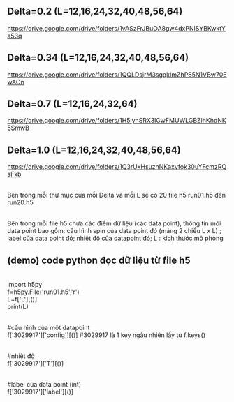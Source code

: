 ## Delta=0.2 (L=12,16,24,32,40,48,56,64)
https://drive.google.com/drive/folders/1vASzFrJBuOA8gw4dxPNlSYBKwktYa53q

## Delta=0.34 (L=12,16,24,32,40,48,56,64)
https://drive.google.com/drive/folders/1QQLDsjrM3sgqkImZhP85N1VBw70EwAOn

## Delta=0.7 (L=12,16,24,32,64)
https://drive.google.com/drive/folders/1H5iyhSRX3lGwFMUWLGBZlhKhdNK5SmwB

## Delta=1.0 (L=12,16,24,32,40,48,56,64)
https://drive.google.com/drive/folders/1Q3rUxHsuznNKaxyfok30uYFcmzRQsFxb

<br>Bên trong mỗi thư mục của mỗi Delta và  mỗi L sẽ có 20 file h5 run01.h5 đến run20.h5.

<br> Bên trong mỗi file h5 chứa các điểm dữ liệu (các data point), thông tin mõi data point bao gồm: cấu hình spin của data point đó (mảng 2 chiều L x L) ; label của data point đó; nhiệt độ của datapoint đó; L : kích thước mô phỏng 


## (demo) code python đọc dữ liệu từ file h5
<br>import h5py
<br>f=h5py.File('run01.h5','r')
<br>L=f['L'][()]
<br>print(L)

<br>#cấu hình của một datapoint
<br>f['3029917']['config'][()] #3029917 là 1 key ngẫu nhiên lấy từ f.keys()

<br>#nhiệt độ
<br>f['3029917']['T'][()]

<br>#label của data point (int)
<br>f['3029917']['label'][()]




